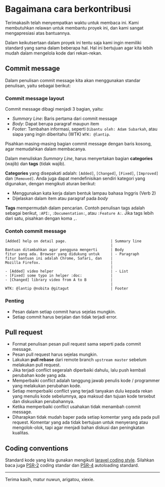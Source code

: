 # Bagaimana cara berkontribusi

Terimakasih telah menyempatkan waktu untuk membaca ini. Kami membutuhkan relawan untuk membantu proyek ini, dan kami sangat mengapresiasi atas bantuannya.

Dalam keikutsertaan dalam proyek ini tentu saja kami ingin memiliki standard yang sama dalam beberapa hal. Hal ini bertujuan agar kita lebih mudah dalam mengelola kode dari rekan-rekan.


## Commit message

Dalam penulisan commit message kita akan menggunakan standar penulisan, yaitu sebagai berikut:


### Commit message layout

Commit message dibagi menjadi 3 bagian, yaitu:

* _Summary Line_: Baris pertama dari commit message
* _Body_: Dapat berupa paragraf maupun item
* _Footer_: Tambahan informasi, seperti `Dibantu oleh: Adam Subarkah`, atau siapa yang ingin diberitahu (WTK) `WTK: @lantip`.

Pisahkan masing-masing bagian commit message dengan baris kosong, agar memudahkan dalam membacanya. 

Dalam menuliskan _Summary Line_, harus menyertakan bagian **categories** (wajib) dan **tags** (tidak wajib). 

**Categories** yang disepakati adalah: `[Added]`, `[Changed]`, `[Fixed]`, `[Improved]` dan `[Removed]`. Anda juga dapat mendefinisikan sendiri kategori yang digunakan, dengan mengikuti aturan berikut:

* Menggunakan kata kerja dalam bentuk lampau bahasa Inggris (Verb 2)
* Dijelaskan dalam item atau paragraf pada _body_

**Tags** mempermudah dalam pencarian. Contoh penulisan tags adalah sebagai berikut, `:API:`, `:Documentation:`, atau `:Feature A:`. Jika tags lebih dari satu, pisahkan dengan koma `,`.

### Contoh commit message
```
[Added] help on detail page.					| Summary line 
												| 
Bantuan ditambahkan agar pengguna mengerti 		| Body
fitur yang ada. Browser yang didukung untuk 	| - Paragraph
fitur bantuan ini adalah Chrome, Safari, dan 	|
Mozilla Firefox.								|
												|
- [Added] video helper							| - List
- [Fixed] some typo in helper :doc:				|
- [Changed] library video from A to B			|
												|
WTK: @lantip @nobita @gitagut					| Footer
```

### Penting

* Pesan dalam setiap commit harus sejelas mungkin.
* Setiap commit harus berjalan dan tidak terjadi error.


## Pull request

* Format penulisan pesan pull request sama seperti pada commit message.
* Pesan pull request harus sejelas mungkin.
* Lakukan **pull rebase** dari remote branch `upstream master` sebelum melakukan pull request.
* Jika terjadi conflict segeralah diperbaiki dahulu, lalu push kembali perubahan kode yang ada. 
* Memperbaiki conflict adalah tanggung jawab penulis kode / programmer yang melakukan perubahan kode.
* Setiap memperbaiki conflict yang terjadi tanyakan dulu kepada rekan yang menulis kode sebelumnya, apa maksud dan tujuan kode tersebut dan diskusikan perubahannya. 
* Ketika memperbaiki conflict usahakan tidak menambah commit message.
* Diharapkan tidak mudah baper pada setiap komentar yang ada pada pull request. Komentar yang ada tidak bertujuan untuk menyerang atau mengolok-olok, tapi agar menjadi bahan diskusi dan peningkatan kualitas.


## Coding conventions

Standard kode yang kita gunakan mengikuti [laravel coding style](https://laravel.com/docs/master/contributions#coding-style). Silahkan baca juga [PSR-2](https://github.com/php-fig/fig-standards/blob/master/accepted/PSR-2-coding-style-guide.md) coding standar dan [PSR-4]() autoloading standard.

--------

Terima kasih, matur nuwun, arigatou, xiexie.